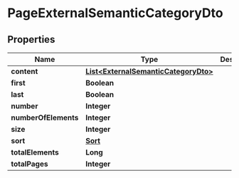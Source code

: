 
# PageExternalSemanticCategoryDto

## Properties
Name | Type | Description | Notes
------------ | ------------- | ------------- | -------------
**content** | [**List&lt;ExternalSemanticCategoryDto&gt;**](ExternalSemanticCategoryDto.md) |  |  [optional]
**first** | **Boolean** |  |  [optional]
**last** | **Boolean** |  |  [optional]
**number** | **Integer** |  |  [optional]
**numberOfElements** | **Integer** |  |  [optional]
**size** | **Integer** |  |  [optional]
**sort** | [**Sort**](Sort.md) |  |  [optional]
**totalElements** | **Long** |  |  [optional]
**totalPages** | **Integer** |  |  [optional]



